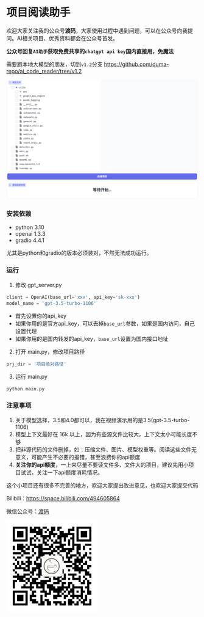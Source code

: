 # 项目阅读助手

欢迎大家关注我的公众号**渡码**，大家使用过程中遇到问题，可以在公众号向我提问。AI相关项目、优秀资料都会在公众号首发。

**公众号回复`AI助手`获取免费共享的`chatgpt api key`国内直接用，免魔法**

需要跑本地大模型的朋友，切到`v1.2`分支 https://github.com/duma-repo/ai_code_reader/tree/v1.2

<img  src="./docs/images/screen1.png">

### 安装依赖

- python 3.10
- openai                    1.3.3
- gradio                    4.4.1

尤其是python和gradio的版本必须装对，不然无法成功运行。

### 运行

1. 修改 gpt_server.py

```python
client = OpenAI(base_url='xxx', api_key='sk-xxx')
model_name = 'gpt-3.5-turbo-1106'
```

- 首先设置你的api_key
- 如果你用的是官方api_key，可以去掉`base_url`参数，如果是国内访问，自己设置代理
- 如果你用的是国内转发的api_key，`base_url`设置为国内接口地址

2. 打开 main.py，修改项目路径

```python
prj_dir = '项目绝对路径'
```

3. 运行 main.py

```shell
python main.py
```

### 注意事项

1. 关于模型选择，3.5和4.0都可以，我在视频演示用的是3.5(gpt-3.5-turbo-1106)
2. 模型上下文最好在 16k 以上，因为有些源文件比较大，上下文太小可能长度不够
3. 把非源代码的文件删掉，如：压缩文件、图片、模型权重等。阅读这些文件无意义，可能产生不必要的报错，甚至浪费你的api额度
4. **关注你的api额度**，一上来尽量不要读文件多、文件大的项目，建议先用小项目试试，关注一下api额度消耗情况。

这个小项目还有很多不完善的地方，欢迎大家提出改进意见，也欢迎大家提交代码

Bilibili：https://space.bilibili.com/494605864

微信公众号：[渡码](http://mp.weixin.qq.com/profile?src=3&timestamp=1663979948&ver=1&signature=wcyNF3yu1W0bMvEanLaDxbZWIzr4fHOGzS3*iP9FBJmGgREoKU6rifDbYefvfJNkEK2r*hS6httmcHBrvtFoVg==)



<img width="240" src="./docs/images/duma.jpg">
